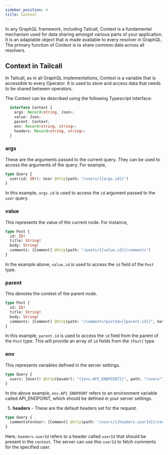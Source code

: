 ```yaml
---
sidebar_position: 4
title: Context
---
```

In any GraphQL framework, including Tailcall, Context is a fundamental mechanism used for data sharing amongst various parts of your application. It is an adaptable object that is made available to every resolver in GraphQL. The primary function of Context is to share common data across all resolvers.

## Context in Tailcall

In Tailcall, as in all GraphQL implementations, Context is a variable that is accessible to every Operator. It is used to store and access data that needs to be shared between operators.

The Context can be described using the following Typescript interface:

```typescript showLineNumbers
  interface Context {
    args: Record<string, Json>;
    value: Json;
    parent: Context;
    env: Record<string, string>;
    headers: Record<string, string>;
  }
```
### args 
These are the arguments passed to the current query. They can be used to access the arguments of the query. For example,

```graphql showLineNumbers
type Query {
  user(id: ID!): User @http(path: "/users/{{args.id}}")
}
```
In this example, `args.id` is used to access the `id` argument passed to the `user` query.

### value
This represents the value of the current node. For instance,

```graphql showLineNumbers
type Post {
  id: ID!
  title: String!
  body: String!
  comments: [Comment] @http(path: "/posts/{{value.id}}/comments")
}
```
In the example above, `value.id` is used to access the `id` field of the `Post` type.

### parent
This denotes the context of the parent node.

```graphql showLineNumbers
type Post {
  id: ID!
  title: String!
  body: String!
  comments: [Comment] @http(path: "/comments?postId={{parent.id}}", batchKey: "postId", groupBy: "id")
}
```
In this example, `parent.id` is used to access the `id` field from the parent of the `Post` type. This will provide an array of `id` fields from the `[Post]` type.

### env
This represents variables defined in the server settings.

```graphql showLineNumbers
type Query {
  users: [User]! @http(baseUrl: "{{env.API_ENDPOINT}}", path: "/users")
}
```
In the above example, `env.API_ENDPOINT` refers to an environment variable called API_ENDPOINT, which should be defined in your server settings.

5. **headers** - These are the default headers set for the request.

```graphql showLineNumbers
type Query {
  commentsForUser: [Comment] @http(path: "/users/{{headers.userId}}/comments")
}
```
Here, `headers.userId` refers to a header called `userId` that should be present in the `context`. The server can use this `userId` to fetch comments for the specified user.
